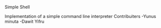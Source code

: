 Simple Shell

Implementation of a simple command line interpreter
Contribuiters
-Yunus minuta
-Dawit Yifru
